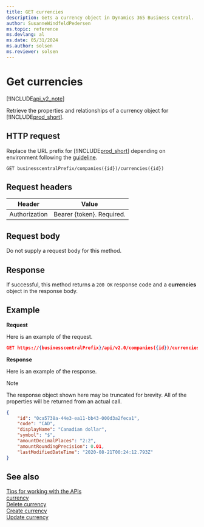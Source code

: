 ```yaml
---
title: GET currencies  
description: Gets a currency object in Dynamics 365 Business Central.
author: SusanneWindfeldPedersen
ms.topic: reference
ms.devlang: al
ms.date: 05/31/2024
ms.author: solsen
ms.reviewer: solsen
---
```


# Get currencies

[!INCLUDE[api_v2_note](../../../includes/api_v2_note.md)]

Retrieve the properties and relationships of a currency object for [!INCLUDE[prod_short](../../../includes/prod_short.md)].

## HTTP request
Replace the URL prefix for [!INCLUDE[prod_short](../../../includes/prod_short.md)] depending on environment following the [guideline](../endpoints-apis-for-dynamics.md).

```
GET businesscentralPrefix/companies({id})/currencies({id})
```

## Request headers

|Header|Value|
|------|-----|
|Authorization  |Bearer {token}. Required. |

## Request body
Do not supply a request body for this method.

## Response
If successful, this method returns a ```200 OK``` response code and a **currencies** object in the response body.

## Example

**Request**

Here is an example of the request.

```json
GET https://{businesscentralPrefix}/api/v2.0/companies({id})/currencies({id})
```

**Response**

Here is an example of the response. 

> [!NOTE]  
>   The response object shown here may be truncated for brevity. All of the properties will be returned from an actual call.

```json
{
    "id": "0ca5738a-44e3-ea11-bb43-000d3a2feca1",
    "code": "CAD",
    "displayName": "Canadian dollar",
    "symbol": "$",
    "amountDecimalPlaces": "2:2",
    "amountRoundingPrecision": 0.01,
    "lastModifiedDateTime": "2020-08-21T00:24:12.793Z"
}
```

## See also
[Tips for working with the APIs](../../../developer/devenv-connect-apps-tips.md)    
[currency](../resources/dynamics_currency.md)    
[Delete currency](dynamics_currency_Delete.md)    
[Create currency](dynamics_currency_Create.md)    
[Update currency](dynamics_currency_Update.md)    
